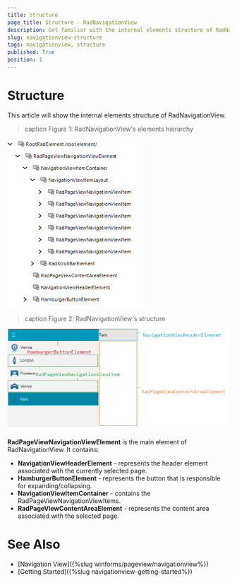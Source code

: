 ```yaml
---
title: Structure
page_title: Structure - RadNavigationView
description: Get familiar with the internal elements structure of RadNavigationView.   
slug: navigationview-structure
tags: navigationview, structure
published: True
position: 1 
---
```


# Structure

This article will show the internal elements structure of RadNavigationView.

>caption Figure 1: RadNavigationView's elements hierarchy

![navigationview-structure 001](images/navigationview-structure001.png)

>caption Figure 2: RadNavigationView's structure

![navigationview-structure 002](images/navigationview-structure002.png)

**RadPageViewNavigationViewElement** is the main element of RadNavigationView. It contains:

* **NavigationViewHeaderElement** - represents the header element associated with the currently selected page.
* **HamburgerButtonElement** - represents the button that is responsible for expanding/collapsing.
* **NavigationViewItemContainer** - contains the RadPageViewNavigationViewItems.
* **RadPageViewContentAreaElement** - represents the content area associated with the selected page.


# See Also

* [Navigation View]({%slug winforms/pageview/navigationview%})	 
* [Getting Started]({%slug navigationview-getting-started%})



